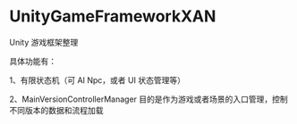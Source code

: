 # UnityGameFrameworkXAN
Unity 游戏框架整理

具体功能有：

1、有限状态机（可 AI Npc，或者 UI 状态管理等）

2、MainVersionControllerManager 目的是作为游戏或者场景的入口管理，控制不同版本的数据和流程加载
